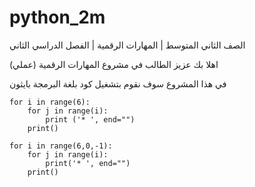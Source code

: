 # python_2m

الصف الثاني المتوسط | المهارات الرقمية | الفصل الدراسي الثاني

اهلا بك عزيز الطالب في مشروع المهارات الرقمية (عملي)

في هذا المشروع سوف نقوم بتشغيل كود بلغة البرمجة بايثون


```
for i in range(6):
    for j in range(i):
        print ('* ', end="")
    print()

for i in range(6,0,-1):
    for j in range(i):
        print('* ', end="")
    print()
```
